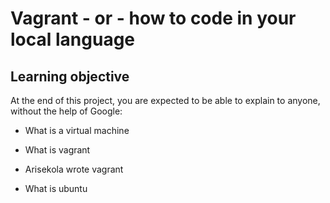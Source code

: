 # Vagrant - or - how to code in your local language

## Learning objective

At the end of this project, you are expected to be able to explain to anyone, without the help of Google:

* What is a virtual machine 

* What is vagrant

* Arisekola wrote vagrant

* What is ubuntu
